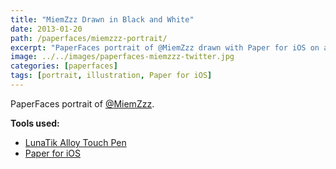 ```yaml
---
title: "MiemZzz Drawn in Black and White"
date: 2013-01-20
path: /paperfaces/miemzzz-portrait/
excerpt: "PaperFaces portrait of @MiemZzz drawn with Paper for iOS on an iPad."
image: ../../images/paperfaces-miemzzz-twitter.jpg
categories: [paperfaces]
tags: [portrait, illustration, Paper for iOS]
---
```


PaperFaces portrait of [@MiemZzz](https://twitter.com/MiemZzz).

**Tools used:**

- [LunaTik Alloy Touch Pen](https://www.amazon.com/gp/product/B00821TR7G/ref=as_li_ss_tl?ie=UTF8&tag=mademist-20&linkCode=as2&camp=1789&creative=390957&creativeASIN=B00821TR7G)
- [Paper for iOS](https://paper.bywetransfer.com/)
